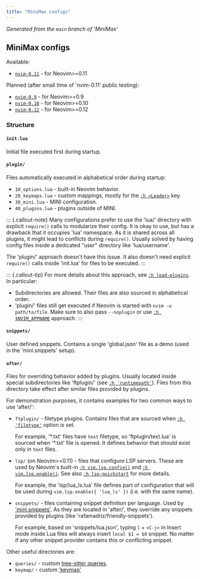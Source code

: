 ```yaml
---
title: "MiniMax configs"
---
```


_Generated from the `main` branch of 'MiniMax'_

## MiniMax configs

Available:

- [`nvim-0.11`](nvim-0.11) - for Neovim>=0.11

Planned (after small time of 'nvim-0.11' public testing):

- [`nvim-0.9`](nvim-0.9) - for Neovim>=0.9
- [`nvim-0.10`](nvim-0.10) - for Neovim>=0.10
- [`nvim-0.12`](nvim-0.12) - for Neovim>=0.12

### Structure

#### `init.lua`

Initial file executed first during startup.

#### `plugin/`

Files automatically executed in alphabetical order during startup:

- `10_options.lua` - built-in Neovim behavior.
- `20_keymaps.lua` - custom mappings, mostly for the [`:h <Leader>`](https://neovim.io/doc/user/helptag.html?tag=<Leader>) key.
- `30_mini.lua` - MINI configuration.
- `40_plugins.lua` - plugins outside of MINI.

::: {.callout-note}
Many configurations prefer to use the 'lua/' directory with explicit `require()` calls to modularize their config. It is okay to use, but has a drawback that it occupies 'lua' namespace. As it is shared across all plugins, it might lead to conflicts during `require()`. Usually solved by having config files inside a dedicated "user" directory like 'lua/username'.

The 'plugin/' approach doesn't have this issue. It also doesn't need explicit `require()` calls inside 'init.lua' for files to be executed.
:::

::: {.callout-tip}
For more details about this approach, see [`:h load-plugins`](https://neovim.io/doc/user/helptag.html?tag=load-plugins). In particular:
- Subdirectories are allowed. Their files are also sourced in alphabetical order.
- 'plugin/' files still get executed if Neovim is started with `nvim -u path/to/file`. Make sure to also pass `--noplugin` or use [`:h $NVIM_APPNAME`](https://neovim.io/doc/user/helptag.html?tag=$NVIM_APPNAME) approach.
:::

#### `snippets/`

User defined snippets. Contains a single 'global.json' file as a demo (used in the 'mini.snippets' setup).

#### `after/`

Files for overriding behavior added by plugins. Usually located inside special subdirectories like 'ftplugin/' (see [`:h 'runtimepath'`](https://neovim.io/doc/user/helptag.html?tag='runtimepath')). Files from this directory take effect after similar files provided by plugins.

For demonstration purposes, it contains examples for two common ways to use 'after/':

- `ftplugin/` - filetype plugins. Contains files that are sourced when [`:h 'filetype'`](https://neovim.io/doc/user/helptag.html?tag='filetype') option is set.

    For example, '\*.txt' files have `text` filetype, so 'ftplugin/text.lua' is sourced when '\*.txt' file is opened. It defines behavior that should exist only in `text` files.

- `lsp/` (on Neovim>=0.11) - files that configure LSP servers. These are used by Neovim's built-in [`:h vim.lsp.config()`](https://neovim.io/doc/user/helptag.html?tag=vim.lsp.config()) and [`:h vim.lsp.enable()`](https://neovim.io/doc/user/helptag.html?tag=vim.lsp.enable()). See also [`:h lsp-quickstart`](https://neovim.io/doc/user/helptag.html?tag=lsp-quickstart) for more details.

    For example, the 'lsp/lua_ls.lua' file defines part of configuration that will be used during `vim.lsp.enable({ 'lua_ls' })` (i.e. with the same name).

- `snippets/` - files containing snippet definition per language. Used by ['mini.snippets'](https://nvim-mini.org/mini.nvim/doc/mini-snippets.html). As they are located in 'after/', they override any snippets provided by plugins (like 'rafamadriz/friendly-snippets').

    For example, based on 'snippets/lua.json', typing `l` + `<C-j>` in Insert mode inside Lua files will always insert `local $1 = $0` snippet. No matter if any other snippet provider contains this or conflicting snippet.

Other useful directories are:

- `queries/` - custom [tree-sitter queries](https://neovim.io/doc/user/helptag.html?tag=treesitter-query).
- `keymap/` - custom ['keymap'](https://neovim.io/doc/user/helptag.html?tag=mbyte-keymap)
